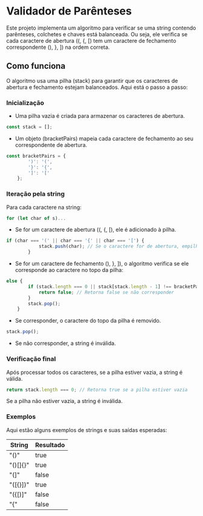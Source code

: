 # Validador de Parênteses

Este projeto implementa um algoritmo para verificar se uma string contendo parênteses, colchetes e chaves está balanceada. Ou seja, ele verifica se cada caractere de abertura ((, {, [) tem um caractere de fechamento correspondente (), }, ]) na ordem correta.

## Como funciona

O algoritmo usa uma pilha (stack) para garantir que os caracteres de abertura e fechamento estejam balanceados. Aqui está o passo a passo:

### Inicialização

- Uma pilha vazia é criada para armazenar os caracteres de abertura.

```javascript
const stack = [];
```

- Um objeto (bracketPairs) mapeia cada caractere de fechamento ao seu correspondente de abertura.

```javascript
const bracketPairs = {
        ')': '(',
        '}': '{',
        ']': '['
    };
```

### Iteração pela string

Para cada caractere na string:

```javascript
for (let char of s)...
```

- Se for um caractere de abertura ((, {, [), ele é adicionado à pilha.

```javascript
if (char === '(' || char === '{' || char === '[') {
            stack.push(char); // Se o caractere for de abertura, empilha
        } 
```

- Se for um caractere de fechamento (), }, ]), o algoritmo verifica se ele corresponde ao caractere no topo da pilha:

```javascript
else { 
        if (stack.length === 0 || stack[stack.length - 1] !== bracketPai[char]) {
            return false; // Retorna false se não corresponder
        }
        stack.pop();
    }
```

- Se corresponder, o caractere do topo da pilha é removido.

```javascript
stack.pop();
```

- Se não corresponder, a string é inválida.

### Verificação final

Após processar todos os caracteres, se a pilha estiver vazia, a string é válida.

```javascript
return stack.length === 0; // Retorna true se a pilha estiver vazia
```

Se a pilha não estiver vazia, a string é inválida.

### Exemplos

Aqui estão alguns exemplos de strings e suas saídas esperadas:

| String | Resultado |
| -------- | ----- |
| "()"     | true |
| "()[]{}" | true |
| "(]" | false |
| "([{}])" | true |
| "({[)]" | false |
| "{" | false |
